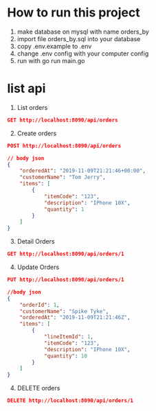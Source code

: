 # How to run this project
1. make database on mysql with name orders_by
2. import file orders_by.sql into your database
3. copy .env.example to .env
4. change .env config with your computer config
5. run with go run main.go  

# list api
1. List orders
```json
GET http://localhost:8090/api/orders

```

2. Create orders
```json
POST http://localhost:8090/api/orders

// body json
{
    "orderedAt": "2019-11-09T21:21:46+00:00",
    "customerName": "Tom Jerry",
    "items": [
        {
            "itemCode": "123",
            "description": "IPhone 10X",
            "quantity": 1
        }
    ]
}
```
3. Detail Orders
```json
GET http://localhost:8090/api/orders/1
```

4. Update Orders
```json
PUT http://localhost:8090/api/orders/1

//body json
{
    "orderId": 1,
    "customerName": "Spike Tyke",
    "orderedAt": "2019-11-09T21:21:46Z",
    "items": [
        {
            "lineItemId": 1,
            "itemCode": "123",
            "description": "IPhone 10X",
            "quantity": 10
        }
    ]
}
```
4. DELETE orders
```json
DELETE http://localhost:8090/api/orders/1
```